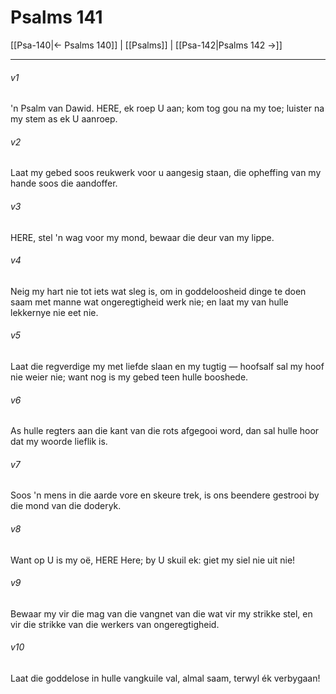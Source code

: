 # Psalms 141

[[Psa-140|← Psalms 140]] | [[Psalms]] | [[Psa-142|Psalms 142 →]]
***

###### v1
'n Psalm van Dawid. HERE, ek roep U aan; kom tog gou na my toe; luister na my stem as ek U aanroep. 
###### v2
Laat my gebed soos reukwerk voor u aangesig staan, die opheffing van my hande soos die aandoffer. 
###### v3
HERE, stel 'n wag voor my mond, bewaar die deur van my lippe. 
###### v4
Neig my hart nie tot iets wat sleg is, om in goddeloosheid dinge te doen saam met manne wat ongeregtigheid werk nie; en laat my van hulle lekkernye nie eet nie. 
###### v5
Laat die regverdige my met liefde slaan en my tugtig — hoofsalf sal my hoof nie weier nie; want nog is my gebed teen hulle booshede. 
###### v6
As hulle regters aan die kant van die rots afgegooi word, dan sal hulle hoor dat my woorde lieflik is. 
###### v7
Soos 'n mens in die aarde vore en skeure trek, is ons beendere gestrooi by die mond van die doderyk. 
###### v8
Want op U is my oë, HERE Here; by U skuil ek: giet my siel nie uit nie! 
###### v9
Bewaar my vir die mag van die vangnet van die wat vir my strikke stel, en vir die strikke van die werkers van ongeregtigheid. 
###### v10
Laat die goddelose in hulle vangkuile val, almal saam, terwyl ék verbygaan! 
